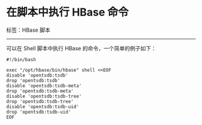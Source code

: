 # 在脚本中执行 HBase 命令

标签：HBase 脚本

---

可以在 Shell 脚本中执行 HBase 的命令，一个简单的例子如下：
```shell
#!/bin/bash

exec "/opt/hbase/bin/hbase" shell <<EOF
disable 'opentsdb:tsdb'
drop 'opentsdb:tsdb'
disable 'opentsdb:tsdb-meta'
drop 'opentsdb:tsdb-meta'
disable 'opentsdb:tsdb-tree'
drop 'opentsdb:tsdb-tree'
disable 'opentsdb:tsdb-uid'
drop 'opentsdb:tsdb-uid'
EOF
```